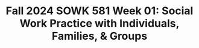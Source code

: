 ---
layout: single_embed_slide
title: "Fall 2024 SOWK 581 Week 01: Social Work Practice with Individuals, Families, & Groups"
presentation_id: fQet1E
slides:
  - slide_name: ../deck-fQet1E-large-0.jpeg
    slide_thumbnail: ../deck-fQet1E-thumb-0.jpeg
    slide_alt: "Slide featuring text: 'Week 01 Social Work Practice with Individuals, Families & Groups.' It mentions 'Jacob Campbell, Ph.D. LICSW at Heritage University.' The background is pink and yellow."
  - slide_name: ../deck-fQet1E-large-1.jpeg
    slide_thumbnail: ../deck-fQet1E-thumb-1.jpeg
    slide_alt: "Slide containing two sections of text. Left: 'Agenda Week 01' lists:- Getting settled into the class- Reviewing the syllabus- Setting our focus on clinical practice- ScholarshipRight: 'Learning Objectives' lists:- Overview of course and expectations- Self-reflection on clinical practice beliefs- Knowledge of clinical practice standards- Analysis of impostor syndrome’s impact on clinicians."
  - slide_name: ../deck-fQet1E-large-2.jpeg
    slide_thumbnail: ../deck-fQet1E-thumb-2.jpeg
    slide_alt: "A presentation slide shows a course syllabus document on the right, featuring 'Heritage University' and course details. On the left, text reads: 'Course Syllabus: The General Map of this Class.'"
  - slide_name: ../deck-fQet1E-large-3.jpeg
    slide_thumbnail: ../deck-fQet1E-thumb-3.jpeg
    slide_alt: "The slide introduces Dr. Jacob, featuring text outlining his work, teaching experience, research interests, associate professorship, and contact info. A portrait shows him standing outside a building."
  - slide_name: ../deck-fQet1E-large-4.jpeg
    slide_thumbnail: ../deck-fQet1E-thumb-4.jpeg
    slide_alt: "The slide displays a course sequence chart under 'Advanced Standing (34 credits)' with three columns for Fall, Spring, and Summer semesters, detailing course names and credits. On the left, text asks, 'How does this course fit in your advanced standing sequence?'"
  - slide_name: ../deck-fQet1E-large-5.jpeg
    slide_thumbnail: ../deck-fQet1E-thumb-5.jpeg
    slide_alt: "The image shows a presentation slide. **Object:** Textbooks and resources. **Action:** Displayed as reference materials. **Context:** Labels 'SOWK 581 TEXTBOOKS' and 'Helpful Resources' with images of 'Clinical Social Work Practice,' 'DSM-5-TR,' and guides for 'Native Americans' and 'Latinx/Hispanic.'"
  - slide_name: ../deck-fQet1E-large-6.jpeg
    slide_thumbnail: ../deck-fQet1E-thumb-6.jpeg
    slide_alt: "Assignments slide with a salmon-colored background showing text boxes listing tasks with deadlines. Text includes:- **Case Study:** “Documenting Direct Service Implementation at the Micro, Mezzo, and Macro with a Real-Life Client”  - **Practice:**   - “Psychosocial Assessment 10/06/24”  - “Intervention Plan Presentation 10/20/24”  - “Case Study Paper 12/08/24”- **Online:**   - “Weekly online discussion forums Fridays”  - “Reading quizzes Fridays”- **In-Person:**   - “In Class Participation/Engagement Seven Times”"
  - slide_name: ../deck-fQet1E-large-7.jpeg
    slide_thumbnail: ../deck-fQet1E-thumb-7.jpeg
    slide_alt: "The slide shows a split screen: on the left, pink background with the text 'My Heritage'; on the right, a webpage titled 'Cyber Security 101' for a course on social work practices with individuals, families, and groups."
  - slide_name: ../deck-fQet1E-large-8.jpeg
    slide_thumbnail: ../deck-fQet1E-thumb-8.jpeg
    slide_alt: "The slide lists core tasks of psychotherapy, including developing alliances, educating clients, nurturing hope, facilitating coping skills, reconsidering beliefs, nurturing mastery, and relapse prevention. It prompts reflection on definition, importance, and implementation."
  - slide_name: ../deck-fQet1E-large-9.jpeg
    slide_thumbnail: ../deck-fQet1E-thumb-9.jpeg
    slide_alt: "The image features a pink background with text: 'Developing Your Clinical Practice.' Icons and phrases include: 'Practice Here' (arrow to 'competence'), 'Work on Specific Skills,' 'Recognizing Imposter Syndrome,' 'Do,' 'Evaluate,' 'Take Note,' and 'Seek Feedback.'"
  - slide_name: ../deck-fQet1E-large-10.jpeg
    slide_thumbnail: ../deck-fQet1E-thumb-10.jpeg
    slide_alt: "A yellow silhouette of a head faces a blue heart. Text above reads, 'Considering Our Thoughts'. The background is light pink, suggesting a contemplative theme or connection between mind and emotion."
---
